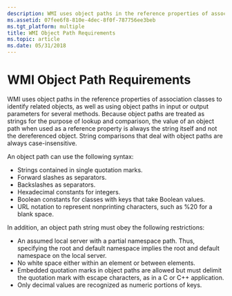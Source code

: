```yaml
---
description: WMI uses object paths in the reference properties of association classes to identify related objects, as well as using object paths in input or output parameters for several methods.
ms.assetid: 07fee6f8-810e-4dec-8f0f-787756ee3beb
ms.tgt_platform: multiple
title: WMI Object Path Requirements
ms.topic: article
ms.date: 05/31/2018
---
```


# WMI Object Path Requirements

WMI uses object paths in the reference properties of association classes to identify related objects, as well as using object paths in input or output parameters for several methods. Because object paths are treated as strings for the purpose of lookup and comparison, the value of an object path when used as a reference property is always the string itself and not the dereferenced object. String comparisons that deal with object paths are always case-insensitive.

An object path can use the following syntax:

-   Strings contained in single quotation marks.
-   Forward slashes as separators.
-   Backslashes as separators.
-   Hexadecimal constants for integers.
-   Boolean constants for classes with keys that take Boolean values.
-   URL notation to represent nonprinting characters, such as %20 for a blank space.

In addition, an object path string must obey the following restrictions:

-   An assumed local server with a partial namespace path. Thus, specifying the root and default namespace implies the root and default namespace on the local server.
-   No white space either within an element or between elements.
-   Embedded quotation marks in object paths are allowed but must delimit the quotation mark with escape characters, as in a C or C++ application.
-   Only decimal values are recognized as numeric portions of keys.

 

 



